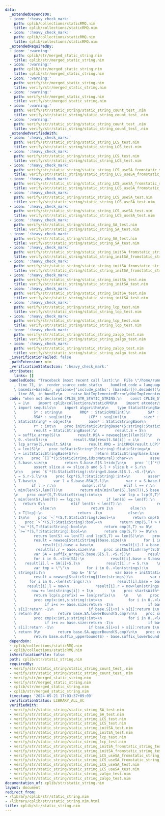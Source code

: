 ```yaml
---
data:
  _extendedDependsOn:
  - icon: ':heavy_check_mark:'
    path: cplib/collections/staticRMQ.nim
    title: cplib/collections/staticRMQ.nim
  - icon: ':heavy_check_mark:'
    path: cplib/collections/staticRMQ.nim
    title: cplib/collections/staticRMQ.nim
  _extendedRequiredBy:
  - icon: ':warning:'
    path: cplib/str/merged_static_string.nim
    title: cplib/str/merged_static_string.nim
  - icon: ':warning:'
    path: cplib/str/merged_static_string.nim
    title: cplib/str/merged_static_string.nim
  - icon: ':warning:'
    path: verify/str/merged_static_string.nim
    title: verify/str/merged_static_string.nim
  - icon: ':warning:'
    path: verify/str/merged_static_string.nim
    title: verify/str/merged_static_string.nim
  - icon: ':warning:'
    path: verify/str/static_string/static_string_count_test_.nim
    title: verify/str/static_string/static_string_count_test_.nim
  - icon: ':warning:'
    path: verify/str/static_string/static_string_count_test_.nim
    title: verify/str/static_string/static_string_count_test_.nim
  _extendedVerifiedWith:
  - icon: ':heavy_check_mark:'
    path: verify/str/static_string/static_string_LCS_test.nim
    title: verify/str/static_string/static_string_LCS_test.nim
  - icon: ':heavy_check_mark:'
    path: verify/str/static_string/static_string_LCS_test.nim
    title: verify/str/static_string/static_string_LCS_test.nim
  - icon: ':heavy_check_mark:'
    path: verify/str/static_string/static_string_LCS_useSA_fromstatic_string_test.nim
    title: verify/str/static_string/static_string_LCS_useSA_fromstatic_string_test.nim
  - icon: ':heavy_check_mark:'
    path: verify/str/static_string/static_string_LCS_useSA_fromstatic_string_test.nim
    title: verify/str/static_string/static_string_LCS_useSA_fromstatic_string_test.nim
  - icon: ':heavy_check_mark:'
    path: verify/str/static_string/static_string_LCS_useSA_test.nim
    title: verify/str/static_string/static_string_LCS_useSA_test.nim
  - icon: ':heavy_check_mark:'
    path: verify/str/static_string/static_string_LCS_useSA_test.nim
    title: verify/str/static_string/static_string_LCS_useSA_test.nim
  - icon: ':heavy_check_mark:'
    path: verify/str/static_string/static_string_SA_test.nim
    title: verify/str/static_string/static_string_SA_test.nim
  - icon: ':heavy_check_mark:'
    path: verify/str/static_string/static_string_SA_test.nim
    title: verify/str/static_string/static_string_SA_test.nim
  - icon: ':heavy_check_mark:'
    path: verify/str/static_string/static_string_initSA_fromstatic_string_test.nim
    title: verify/str/static_string/static_string_initSA_fromstatic_string_test.nim
  - icon: ':heavy_check_mark:'
    path: verify/str/static_string/static_string_initSA_fromstatic_string_test.nim
    title: verify/str/static_string/static_string_initSA_fromstatic_string_test.nim
  - icon: ':heavy_check_mark:'
    path: verify/str/static_string/static_string_initSA_test.nim
    title: verify/str/static_string/static_string_initSA_test.nim
  - icon: ':heavy_check_mark:'
    path: verify/str/static_string/static_string_initSA_test.nim
    title: verify/str/static_string/static_string_initSA_test.nim
  - icon: ':heavy_check_mark:'
    path: verify/str/static_string/static_string_lcp_test.nim
    title: verify/str/static_string/static_string_lcp_test.nim
  - icon: ':heavy_check_mark:'
    path: verify/str/static_string/static_string_lcp_test.nim
    title: verify/str/static_string/static_string_lcp_test.nim
  - icon: ':heavy_check_mark:'
    path: verify/str/static_string/static_string_zalgo_test.nim
    title: verify/str/static_string/static_string_zalgo_test.nim
  - icon: ':heavy_check_mark:'
    path: verify/str/static_string/static_string_zalgo_test.nim
    title: verify/str/static_string/static_string_zalgo_test.nim
  _isVerificationFailed: false
  _pathExtension: nim
  _verificationStatusIcon: ':heavy_check_mark:'
  attributes:
    links: []
  bundledCode: "Traceback (most recent call last):\n  File \"/home/runner/.local/lib/python3.10/site-packages/onlinejudge_verify/documentation/build.py\"\
    , line 71, in _render_source_code_stat\n    bundled_code = language.bundle(stat.path,\
    \ basedir=basedir, options={'include_paths': [basedir]}).decode()\n  File \"/home/runner/.local/lib/python3.10/site-packages/onlinejudge_verify/languages/nim.py\"\
    , line 86, in bundle\n    raise NotImplementedError\nNotImplementedError\n"
  code: "when not declared CPLIB_STR_STATIC_STRING:\n    const CPLIB_STR_STATIC_STRING*\
    \ = 1\n    import cplib/collections/staticRMQ\n    import atcoder/string\n   \
    \ import sequtils\n    import algorithm\n\n    type StaticStringBase* = ref object\n\
    \        S* : string\n        RMQ* : StaticRMQ[int]\n        SA* : seq[int]\n\
    \        RSA* : seq[int]\n        LCP* : seq[int]\n        size* : int\n    type\
    \ StaticString* = object\n        base* : StaticStringBase\n        l* : int\n\
    \        r* : int\n    proc initStaticStringBase*(S:string):StaticStringBase=\n\
    \        result = StaticStringBase()\n        result.S = S\n        result.SA\
    \ = suffix_array(S)\n        result.RSA = newseq[int](len(S))\n        for i in\
    \ 0..<len(S):\n            result.RSA[result.SA[i]] = i\n        result.LCP =\
    \ lcp_array(S,result.SA)\n        result.RMQ = initRMQ(result.LCP)\n        result.size\
    \ = len(S)\n    proc toStaticString*(S:string):StaticString=\n        var base\
    \ = initStaticStringBase(S)\n        return StaticString(base:base,l:0,r:len(S))\n\
    \n\n    proc `[]`*(S:StaticString,idx:Natural):char=\n        assert S.l+idx <\
    \ S.base.size\n        return S.base.S[S.l+idx]\n\n    proc `[]`*(S:StaticString,slice:HSlice[int,int]):StaticString=\n\
    \        assert slice.a <= slice.b and S.l + slice.b < S.r\n        return StaticString(base:S.base,l:S.l+slice.a,r:S.l+slice.b+1)\n\
    \n\n    proc `$`*(S:StaticString):string=S.base.S[S.l..<S.r]\n\n    proc len*(S:StaticString):int\
    \ = S.r-S.l\n\n    proc lcp*(S,T:StaticString):int=\n        assert S.base ==\
    \ T.base\n        var l = S.base.RSA[S.l]\n        var r = S.base.RSA[T.l]\n \
    \       if l > r:\n            swap(l,r)\n        elif l == r:\n            return\
    \ min(len(S),len(T))\n        return min(min(len(S),len(T)),S.base.RMQ.query(l,r))\n\
    \n    proc cmp*(S,T:StaticString):int=\n        var lcp = lcp(S,T)\n        if\
    \ min(len(S),len(T)) == lcp:\n            if len(S) == len(T):\n             \
    \   return 0\n            elif len(S) < len(T):\n                return -1\n \
    \           else:\n                return 1\n        else:\n            if S[lcp]\
    \ < T[lcp]:\n                return -1\n            else:\n                return\
    \ 1\n\n    proc `<`*(S,T:StaticString):bool=\n        return cmp(S,T) < 0\n\n\
    \    proc `>`*(S,T:StaticString):bool=\n        return cmp(S,T) > 0\n\n    proc\
    \ `<=`*(S,T:StaticString):bool=\n        return cmp(S,T) <= 0\n    \n    proc\
    \ `>=`*(S,T:StaticString):bool=\n        return cmp(S,T) >= 0\n\n    proc `==`*(S,T:StaticString):bool=\n\
    \        return len(S) == len(T) and lcp(S,T) == len(S)\n\n    proc initSuffixArray*(base:StaticStringBase):seq[StaticSTring]=\n\
    \        result = newseq[StaticString](base.size)\n        for i in 0..<base.size:\n\
    \            result[i].base = base\n            result[i].l = base.SA[i]\n   \
    \         result[i].r = base.size\n\n    proc initSuffixArray*(S:StaticString):seq[StaticString]=\n\
    \        var SA = suffix_array(S.base.S[S.l..<S.r])\n        result = newseq[StaticString](len(SA))\n\
    \        for i in 0..<len(SA):\n            result[i].base = S.base\n        \
    \    result[i].l = SA[i]+S.l\n            result[i].r = S.r\n    \n    proc toStaticStrings*(strings:seq[string]):seq[StaticString]=\n\
    \        var tmp = \"\"\n        for i in 0..<len(strings):\n            tmp &=\
    \ strings[i]\n            tmp &= '$'\n        var base = initStaticStringBase(tmp)\n\
    \        result = newseq[StaticString](len(strings))\n        var now = 0\n  \
    \      for i in 0..<len(strings):\n            result[i].base = base\n       \
    \     result[i].l = now\n            result[i].r = now+len(strings[i])\n     \
    \       now += len(strings[i]) + 1\n        \n    proc startsWith*(s,prefix:StaticString):bool=\n\
    \        return lcp(s,prefix) == len(prefix)\n    \n    \n    proc suffix_lowerbound*(base:StaticStringBase,S:string):int=\n\
    \        proc cmp(x:int,s:string):int=\n            for i in 0..<len(s):\n   \
    \             if i+x >= base.size:return -1\n                if base.S[i+x] <\
    \ s[i]:return -1\n                if base.S[i+x] > s[i]:return 1\n           \
    \ return 0\n        return base.SA.lowerBound(S,cmp)\n\n    proc suffix_upperbound*(base:StaticStringBase,S:string):int=\n\
    \        proc cmp(x:int,s:string):int=\n            for i in 0..<len(s):\n   \
    \             if i+x >= base.size:return -1\n                if base.S[i+x] <\
    \ s[i]:return -1\n                if base.S[i+x] > s[i]:return 1\n           \
    \ return 0\n        return base.SA.upperBound(S,cmp)\n\n    proc count*(base:StaticStringBase,S:string):int=\n\
    \        return base.suffix_upperbound(S) - base.suffix_lowerbound(S)\n    "
  dependsOn:
  - cplib/collections/staticRMQ.nim
  - cplib/collections/staticRMQ.nim
  isVerificationFile: false
  path: cplib/str/static_string.nim
  requiredBy:
  - verify/str/static_string/static_string_count_test_.nim
  - verify/str/static_string/static_string_count_test_.nim
  - verify/str/merged_static_string.nim
  - verify/str/merged_static_string.nim
  - cplib/str/merged_static_string.nim
  - cplib/str/merged_static_string.nim
  timestamp: '2024-09-21 17:03:37+09:00'
  verificationStatus: LIBRARY_ALL_AC
  verifiedWith:
  - verify/str/static_string/static_string_SA_test.nim
  - verify/str/static_string/static_string_SA_test.nim
  - verify/str/static_string/static_string_LCS_test.nim
  - verify/str/static_string/static_string_LCS_test.nim
  - verify/str/static_string/static_string_initSA_test.nim
  - verify/str/static_string/static_string_initSA_test.nim
  - verify/str/static_string/static_string_lcp_test.nim
  - verify/str/static_string/static_string_lcp_test.nim
  - verify/str/static_string/static_string_initSA_fromstatic_string_test.nim
  - verify/str/static_string/static_string_initSA_fromstatic_string_test.nim
  - verify/str/static_string/static_string_LCS_useSA_fromstatic_string_test.nim
  - verify/str/static_string/static_string_LCS_useSA_fromstatic_string_test.nim
  - verify/str/static_string/static_string_LCS_useSA_test.nim
  - verify/str/static_string/static_string_LCS_useSA_test.nim
  - verify/str/static_string/static_string_zalgo_test.nim
  - verify/str/static_string/static_string_zalgo_test.nim
documentation_of: cplib/str/static_string.nim
layout: document
redirect_from:
- /library/cplib/str/static_string.nim
- /library/cplib/str/static_string.nim.html
title: cplib/str/static_string.nim
---
```

